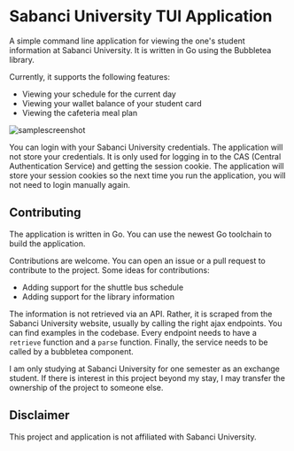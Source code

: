 # Sabanci University TUI Application

A simple command line application for viewing the one's student information
at Sabanci University. It is written in Go using the Bubbletea library.

Currently, it supports the following features:
- Viewing your schedule for the current day
- Viewing your wallet balance of your student card
- Viewing the cafeteria meal plan

![samplescreenshot](https://user-images.githubusercontent.com/64368773/203302141-cce53bd5-c47c-495b-a943-d20bf163128c.png)


You can login with your Sabanci University credentials. The application
will not store your credentials. It is only used for logging in to the
CAS (Central Authentication Service) and getting the session cookie.
The application will store your session cookies so the next time you
run the application, you will not need to login manually again.

## Contributing

The application is written in Go. You can use the newest Go toolchain
to build the application.

Contributions are welcome. You can open an issue or a pull request
to contribute to the project.
Some ideas for contributions:
- Adding support for the shuttle bus schedule
- Adding support for the library information

The information is not retrieved via an API. Rather, it is scraped
from the Sabanci University website, usually by calling the right ajax
endpoints. You can find examples in the codebase.
Every endpoint needs to have a `retrieve` function and a `parse` function.
Finally, the service needs to be called by a bubbletea component.

I am only studying at Sabanci University for one semester as an exchange
student. If there is interest in this project beyond my stay, I may
transfer the ownership of the project to someone else.

## Disclaimer

This project and application is not affiliated with Sabanci University.
